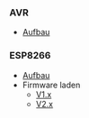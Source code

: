 ### AVR
* [Aufbau](https://github.com/nightflyer88/CG_scale/wiki/Aufbau-mit-AVR)

### ESP8266
* [Aufbau](https://github.com/nightflyer88/CG_scale/wiki/Aufbau-mit-ESP8266)
* Firmware laden
  * [V1.x](https://github.com/nightflyer88/CG_scale/wiki/Firmware-V1.x-auf-ESP8266-laden)
  * [V2.x](https://github.com/nightflyer88/CG_scale/wiki/Firmware-V2.x-auf-ESP8266-laden)